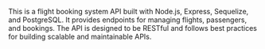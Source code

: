 This is a flight booking system API built with Node.js, Express, Sequelize, and PostgreSQL. It provides endpoints for managing flights, passengers, and bookings. The API is designed to be RESTful and follows best practices for building scalable and maintainable APIs.